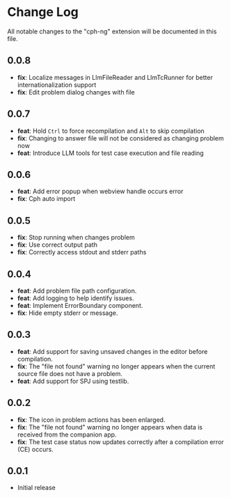# Change Log

All notable changes to the "cph-ng" extension will be documented in this file.

## 0.0.8

- **fix**: Localize messages in LlmFileReader and LlmTcRunner for better
  internationalization support
- **fix**: Edit problem dialog changes with file

## 0.0.7

- **feat**: Hold `Ctrl` to force recompilation and `Alt` to skip compilation
- **fix**: Changing to answer file will not be considered as changing problem
  now
- **feat**: Introduce LLM tools for test case execution and file reading

## 0.0.6

- **feat**: Add error popup when webview handle occurs error
- **fix**: Cph auto import

## 0.0.5

- **fix**: Stop running when changes problem
- **fix**: Use correct output path
- **fix**: Correctly access stdout and stderr paths

## 0.0.4

- **feat**: Add problem file path configuration.
- **feat**: Add logging to help identify issues.
- **feat**: Implement ErrorBoundary component.
- **fix**: Hide empty stderr or message.

## 0.0.3

- **feat**: Add support for saving unsaved changes in the editor before
  compilation.
- **fix**: The "file not found" warning no longer appears when the current
  source file does not have a problem.
- **feat**: Add support for SPJ using testlib.

## 0.0.2

- **fix**: The icon in problem actions has been enlarged.
- **fix**: The "file not found" warning no longer appears when data is received
  from the companion app.
- **fix**: The test case status now updates correctly after a compilation error
  (CE) occurs.

## 0.0.1

- Initial release
